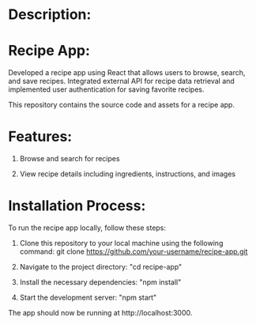 # Description:

# Recipe App:

Developed a recipe app using React that allows users to browse, search, and save recipes. Integrated external API for recipe data retrieval and implemented user authentication for saving favorite recipes.


This repository contains the source code and assets for a recipe app.

# Features:																																																																																																									

1. Browse and search for recipes																																																																																																																				

2. View recipe details including ingredients, instructions, and images
                                                                           				

# Installation Process:
 
To run the recipe app locally, follow these steps:

1. Clone this repository to your local machine using the following command:
git clone https://github.com/your-username/recipe-app.git

2. Navigate to the project directory:
"cd recipe-app"

3. Install the necessary dependencies:
     "npm install"

4. Start the development server:
      "npm start"

The app should now be running at http://localhost:3000.

